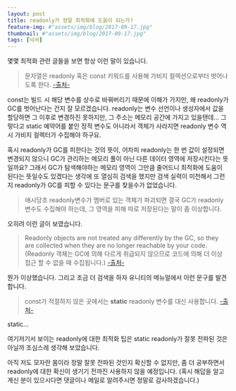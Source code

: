```yaml
---
layout: post
title: readonly가 정말 최적화에 도움이 되는가?
feature-img: #"assets/img/blog/2017-09-17.jpg"
thumbnail: #"assets/img/blog/2017-09-17.jpg"
tags: [낙서]
---
```


몇몇 최적화 관련 글들을 보면 항상 이런 말이 있습니다.

>문자열은 readonly 혹은 const 키워드를 사용해 가비지 컬렉션으로부터 벗어나도록 한다. [-출처-](http://loadofprogrammer.tistory.com/148)

const는 빌드 시 해당 변수를 상수로 바꿔버리기 때문에 이해가 가지만, 왜 readonly가 GC를 벗어난다는 건지 잘 모르겠습니다.
readonly는 변수 선언이나 생성자에서 값을 할당하면 그 이후로 변경하진 못하지만, 그 주소는 메모리 공간에 가지고 있을탠데...
그렇다고 static 예약어를 붙인 정적 변수도 아니라서 객체가 사라지면 readonly 변수 역시 가비지 컬렉터가 수집해야 하구요.

혹시 readonly가 GC를 피한다는 것의 뜻이, 어차피 readonly는 한 번 값이 설정되면 변경되지 않으니 GC가 관리하는 메모리 풀이 아닌 다른 데이터 영역에 저장시킨다는 뜻일까요?
그래서 GC가 탐색해야하는 메모리 영역이 그만큼 줄어드니 최적화에 도움이 된다는 뜻일수도 있겠다는 생각에 또 열심히 검색을 했지만 검색 실력이 미천해서 그런지 readonly가 GC를 피할 수 있다는 문구를 찾을수가 없었습니다. 

>애시당초 readonly변수가 멤버로 있는 객체가 파괴되면 결국 GC가 readonly 변수도 수집해야 하는데, 그 영역을 피해 따로 저장된다는 말이 좀 이상합니다.

오히려 이런 글이 보였습니다.

>Readonly objects are not treated any differently by the GC, so they are collected when they are no longer reachable by your code. (Readonly 객체는 GC에 의해 다르게 취급되지 않으므로 코드에 의해 더 이상 접근 할 수 없을 때 수집됩니다.) [-출처-](https://social.msdn.microsoft.com/Forums/vstudio/en-US/af61fac5-b4b6-41b7-a6f1-e1a083341e8a/gc-and-readonly-field?forum=clr)

뭔가 이상했습니다. 그리고 조금 더 검색을 하자 유니티의 메뉴얼에서 이런 문구를 발견합니다.

>const가 적절하지 않은 곳에서는 **static** readonly 변수를 대신 사용합니다. [-출처-](https://docs.unity3d.com/kr/2017.4/Manual/BestPracticeUnderstandingPerformanceInUnity8.html)

static...

여기저기서 보이는 readonly에 대한 최적화 팁은 static readonly가 잘못 전파된 것은 아닐까 조심스레 생각해 보았습니다.

아직 저도 모자란 몸이라 정말 잘못 전파된 것인지 확신할 수 없지만, 좀 더 공부하면서 readonly에 대한 확신이 생기기 전까진 사용하지 않을 예정입니다. (혹시 해답을 알고 계신 분이 있으시다면 댓글이나 메일로 알려주시면 정말로 감사하겠습니다.)